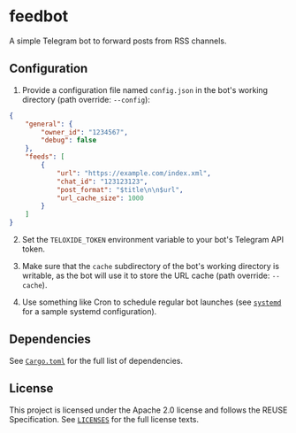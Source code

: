 # feedbot

A simple Telegram bot to forward posts from RSS channels.

## Configuration

1) Provide a configuration file named `config.json` in the bot's working directory
(path override: `--config`):

```json
{
    "general": {
        "owner_id": "1234567",
        "debug": false
    },
    "feeds": [
        {
            "url": "https://example.com/index.xml",
            "chat_id": "123123123",
            "post_format": "$title\n\n$url",
            "url_cache_size": 1000
        }
    ]
}
```

2) Set the `TELOXIDE_TOKEN` environment variable to your bot's Telegram API token.

3) Make sure that the `cache` subdirectory of the bot's working directory is writable, as the bot
will use it to store the URL cache (path override: `--cache`).

4) Use something like Cron to schedule regular bot launches (see [`systemd`](systemd) for a sample
systemd configuration).

## Dependencies

See [`Cargo.toml`](./Cargo.toml) for the full list of dependencies.

## License

This project is licensed under the Apache 2.0 license and follows the REUSE Specification. See
[`LICENSES`](./LICENSES) for the full license texts.
